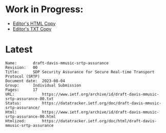 # Work in Progress:
* [Editor's HTML Copy](https://kyzer-davis.github.io/srtp-assurance-rfc-draft/draft-davis-valverde-srtp-assurance.html)
* [Editor's TXT Copy](https://kyzer-davis.github.io/srtp-assurance-rfc-draft/draft-davis-valverde-srtp-assurance.txt)

# Latest
```
Name:		draft-davis-mmusic-srtp-assurance
Revision:	00
Title:		SDP Security Assurance for Secure Real-time Transport Protocol (SRTP)
Document date:	2023-08-04
Group:		Individual Submission
Pages:		17
URL:            https://www.ietf.org/archive/id/draft-davis-mmusic-srtp-assurance-00.txt
Status:         https://datatracker.ietf.org/doc/draft-davis-mmusic-srtp-assurance/
Html:           https://www.ietf.org/archive/id/draft-davis-mmusic-srtp-assurance-00.html
Htmlized:       https://datatracker.ietf.org/doc/html/draft-davis-mmusic-srtp-assurance
```
